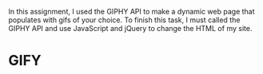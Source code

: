 In this assignment, I used the GIPHY API to make a dynamic web page that populates with gifs of your choice. To finish this task, I must called the GIPHY API and use JavaScript and jQuery to change the HTML of my site.
# GIFY